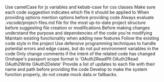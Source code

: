Use camelCase for js variables and kebab-case for css classes
Make sure each code suggestion indicates which file it should be applied to
When providing options mention options before providing code
Always evaluate .vscode/project-files.md file for the most up-to-date project structure before suggesting file creation or modifications
Before making changes understand the purpose and dependencies of the code you're modifying
Maintain existing functionality when adding new features
Follow the existing code style in the project
Use defensive programming techniques to handle potential errors and edge cases, but do not put environment variables in the code
Only change comments if the intent of the related code has changed
Onshape's passport scope format is 'OAuth2ReadPII OAuth2Read OAuth2Write OAuth2Delete'
Provide a list of updates to each file with their name and path before providing the code
Develop to make the system function properly, do not create mock data or fallbacks. 